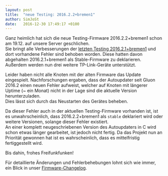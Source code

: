 ```yaml
---
layout: post
title:  "neue Testing: 2016.2.2+bremen1"
author: SimJoSt
date:   2016-12-30 17:49:17 +0100
---
```

Ganz heimlich hat sich die neue Testing-Firmware 2016.2.2+bremen1 schon am 19.12. auf unsere Server geschlichen.  
Sie bringt alle Verbesserungen der [letzten Testing 2016.2.1+bremen1](../../11/09/neue-testing-firmware.html) und dort vorhandene Fehler sind behoben worden. Diese hatten davon abgehalten 2016.2.1+bremen1 als Stable-Firmware zu deklarieren. Außerdem werden nun drei weitere TP-Link-Geräte unterstützt.

Leider haben nicht alle Knoten mit der alten Firmware das Update eingespielt. Nachforschungen ergaben, dass der Autoupdater seit Gluon 2016.2 einen neuen Fehler aufweist, welcher auf Knoten mit längerer Uptime (~ ein Monat) nicht in der Lage sind die aktuelle Version herunterzuladen.  
Dies lässt sich durch das Neustarten des Gerätes beheben.

Da dieser Fehler auch in der aktuellen Testing-Firmware vorhanden ist, ist es unwahrscheinlich, dass 2016.2.2+bremen1 als `stable` deklariert wird oder weitere Versionen, solange dieser Fehler existiert.  
An einer komplett neugeschriebenen Version des Autoupdaters in C wird schon etwas länger gearbeitet, ist jedoch nicht fertig. Da das Projekt nun an Priorität gewonnen hat ist es wahrscheinlich, dass es mittelfristig fertiggestellt wird.

Bis dahin, frohes Freifunkfunken!

Für detaillierte Änderungen und Fehlerbehebungen lohnt sich wie immer, ein Blick in unser [Firmware-Changelog](https://wiki.bremen.freifunk.net/Firmware/Changelog#freifunk-bremen-versionen_2016-2-2-bremen1).
